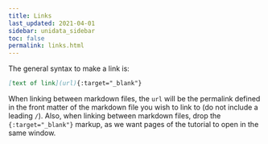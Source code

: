 ```yaml
---
title: Links
last_updated: 2021-04-01
sidebar: unidata_sidebar
toc: false
permalink: links.html
---
```


The general syntax to make a link is:

~~~md
[text of link](url){:target="_blank"}
~~~

When linking between markdown files, the `url` will be the permalink defined in the front matter of the markdown file you wish to link to (do not include a leading `/`).
Also, when linking between markdown files, drop the `{:target="_blank"}` markup, as we want pages of the tutorial to open in the same window.

